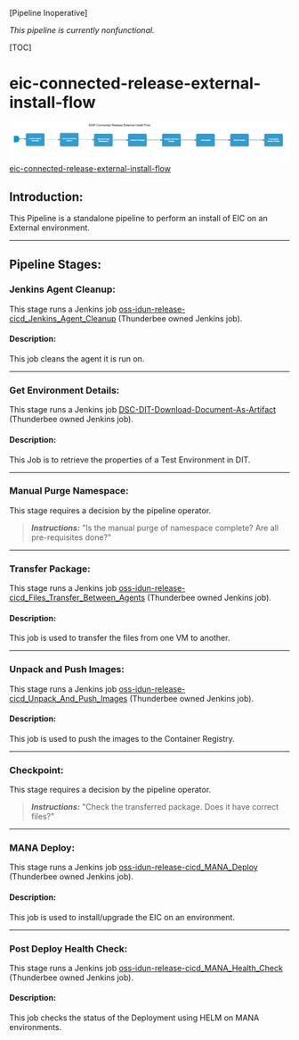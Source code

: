 [Pipeline Inoperative]

_This pipeline is currently nonfunctional._

[TOC]

# eic-connected-release-external-install-flow

![eic-connected-release-external-install-flow](../diagrams/eic_connected_release_external_install_flow.png)
[eic-connected-release-external-install-flow](https://spinnaker.rnd.gic.ericsson.se/#/applications/eic-release-e2e-cicd/executions/configure/d0eb4ebb-ebc8-43a6-9004-7d892f949fe6)
## Introduction:
This Pipeline is a standalone pipeline to perform an install of EIC on an External environment.
 * * *

## Pipeline Stages:

### Jenkins Agent Cleanup:
This stage runs a Jenkins job [oss-idun-release-cicd_Jenkins_Agent_Cleanup](https://fem5s11-eiffel052.eiffel.gic.ericsson.se:8443/jenkins/job/oss-idun-release-cicd_Jenkins_Agent_Cleanup) (Thunderbee owned Jenkins job).

#### Description:
This job cleans the agent it is run on.

 * * *
### Get Environment Details:
This stage runs a Jenkins job [DSC-DIT-Download-Document-As-Artifact](https://fem5s11-eiffel216.eiffel.gic.ericsson.se:8443/jenkins/job/DSC-DIT-Download-Document-As-Artifact) (Thunderbee owned Jenkins job).

#### Description:
This Job is to retrieve the properties of a Test Environment in DIT.

 * * *
### Manual Purge Namespace:
This stage requires a decision by the pipeline operator.

> **_Instructions:_** "Is the manual purge of namespace complete?
Are all pre-requisites done?"
 * * *
### Transfer Package:
This stage runs a Jenkins job [oss-idun-release-cicd_Files_Transfer_Between_Agents](https://fem5s11-eiffel052.eiffel.gic.ericsson.se:8443/jenkins/job/oss-idun-release-cicd_Files_Transfer_Between_Agents) (Thunderbee owned Jenkins job).

#### Description:
This job is used to transfer the files from one VM to another.

 * * *
### Unpack and Push Images:
This stage runs a Jenkins job [oss-idun-release-cicd_Unpack_And_Push_Images](https://fem5s11-eiffel052.eiffel.gic.ericsson.se:8443/jenkins/job/oss-idun-release-cicd_Unpack_And_Push_Images) (Thunderbee owned Jenkins job).

#### Description:
This job is used to push the images to the Container Registry.

 * * *
### Checkpoint:
This stage requires a decision by the pipeline operator.

> **_Instructions:_** "Check the transferred package. Does it have correct files?"
 * * *
### MANA Deploy:
This stage runs a Jenkins job [oss-idun-release-cicd_MANA_Deploy](https://fem5s11-eiffel052.eiffel.gic.ericsson.se:8443/jenkins/job/oss-idun-release-cicd_MANA_Deploy) (Thunderbee owned Jenkins job).

#### Description:
This job is used to install/upgrade the EIC on an environment.

 * * *
### Post Deploy Health Check:
This stage runs a Jenkins job [oss-idun-release-cicd_MANA_Health_Check](https://fem5s11-eiffel052.eiffel.gic.ericsson.se:8443/jenkins/job/oss-idun-release-cicd_MANA_Health_Check) (Thunderbee owned Jenkins job).

#### Description:
This job checks the status of the Deployment using HELM on MANA environments.


